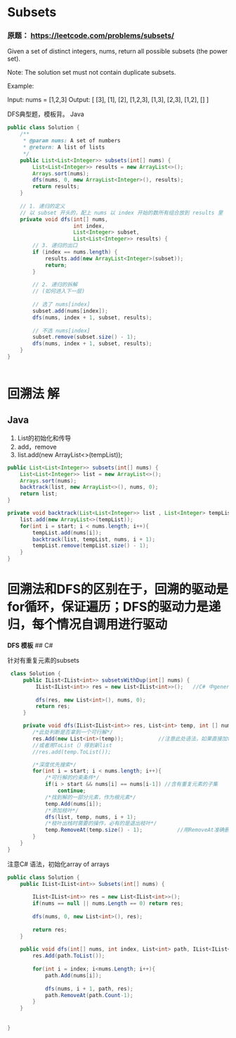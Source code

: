 # Subsets

### 原题： https://leetcode.com/problems/subsets/

Given a set of distinct integers, nums, return all possible subsets (the power set).

Note: The solution set must not contain duplicate subsets.

Example:

Input: nums = [1,2,3]
Output:
[
  [3],
  [1],
  [2],
  [1,2,3],
  [1,3],
  [2,3],
  [1,2],
  []
]


DFS典型题，模板背。
Java

```java
public class Solution {
    /**
     * @param nums: A set of numbers
     * @return: A list of lists
     */
    public List<List<Integer>> subsets(int[] nums) {
        List<List<Integer>> results = new ArrayList<>();
        Arrays.sort(nums);
        dfs(nums, 0, new ArrayList<Integer>(), results);
        return results;
    }
    
    // 1. 递归的定义
    // 以 subset 开头的，配上 nums 以 index 开始的数所有组合放到 results 里
    private void dfs(int[] nums,
                     int index,
                     List<Integer> subset,
                     List<List<Integer>> results) {
        // 3. 递归的出口
        if (index == nums.length) {
            results.add(new ArrayList<Integer>(subset));
            return;
        }
        
        // 2. 递归的拆解
        // (如何进入下一层)
        
        // 选了 nums[index]
        subset.add(nums[index]);
        dfs(nums, index + 1, subset, results);
        
        // 不选 nums[index]
        subset.remove(subset.size() - 1);
        dfs(nums, index + 1, subset, results);
    }
}
  
  ```


# 回溯法 解

## Java
1. List的初始化和传导
2. add，remove
3. list.add(new ArrayList<>(tempList));

```java
public List<List<Integer>> subsets(int[] nums) {
    List<List<Integer>> list = new ArrayList<>();
    Arrays.sort(nums);
    backtrack(list, new ArrayList<>(), nums, 0);
    return list;
}

private void backtrack(List<List<Integer>> list , List<Integer> tempList, int [] nums, int start){
    list.add(new ArrayList<>(tempList));
    for(int i = start; i < nums.length; i++){
        tempList.add(nums[i]);
        backtrack(list, tempList, nums, i + 1);
        tempList.remove(tempList.size() - 1);
    }
}
```


# 回溯法和DFS的区别在于，回溯的驱动是for循环，保证遍历；DFS的驱动力是递归，每个情况自调用进行驱动


**DFS 模板**     ## C#

针对有重复元素的subsets

```c#
 class Solution {
     public IList<IList<int>> subsetsWithDup(int[] nums) {
         IList<IList<int>> res = new List<IList<int>>();   //C# 中generic type不能implict，所以<>中必须还用IList
        
         dfs(res, new List<int>(), nums, 0);
         return res;
     }

     private void dfs(IList<IList<int>> res, List<int> temp, int [] nums, int start){
        /*此处判断是否拿到一个可行解*/
        res.Add(new List<int>(temp));           //注意此处语法，如果直接加temp,得到的是temp的ref，导致最后res所有元素都是temp最后状态
        //或者用ToList（）得到新list
        //res.add(temp.ToList());

        /*深度优先搜索*/
        for(int i = start; i < nums.length; i++){
            /*可行解的约束条件*/
            if(i > start && nums[i] == nums[i-1]) //含有重复元素的子集
                continue; 
            /*找到解的一部分元素，作为根元素*/
            temp.Add(nums[i]);
            /*添加枝叶*/
            dfs(list, temp, nums, i + 1);
            /*枝叶出栈时需要的操作，必有的是退出枝叶*/
            temp.RemoveAt(temp.size() - 1);           //用RemoveAt准确删除最后一个元素
        }
    } 
}
```


注意C# 语法，初始化array of arrays

```c#
public class Solution {
    public IList<IList<int>> Subsets(int[] nums) {
       
        IList<IList<int>> res = new List<IList<int>>();
        if(nums == null || nums.Length == 0) return res;
        
        dfs(nums, 0, new List<int>(), res);
        
        return res;
    }
    
    public void dfs(int[] nums, int index, List<int> path, IList<IList<int>> res){
        res.Add(path.ToList());
       
        for(int i = index; i<nums.Length; i++){
            path.Add(nums[i]);
            
            dfs(nums, i + 1, path, res);
            path.RemoveAt(path.Count-1);
        }
    }
    
    
}

```


